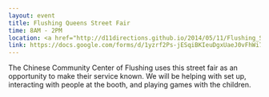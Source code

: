 ```yaml
---
layout: event
title: Flushing Queens Street Fair
time: 8AM - 2PM
location: <a href="http://d11directions.github.io/2014/05/11/Flushing_Street_Fair/"> Chinese Community Center of Flushing, 43-17 Union St – Level C, Flushing, NY 11355</a>
link: https://docs.google.com/forms/d/1yzrf2Ps-jESqiBKIeuDgxUaeJ0vFhWi7v2FWCJZLXxk/viewform
---
```

The Chinese Community Center of Flushing uses this street fair as an opportunity to make their service known. We will be helping with set up, interacting with people at the booth, and playing games with the children.